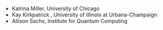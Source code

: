 - Katrina Miller, University of Chicago 
- Kay Kirkpatrick , University of Illinois at Urbana-Champaign 
- Allison Sachs, Institute for Quantum Computing
